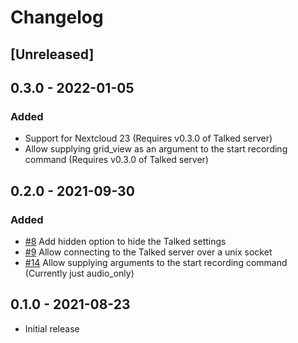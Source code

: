 # Changelog

## [Unreleased]

## 0.3.0 - 2022-01-05

### Added

-	Support for Nextcloud 23 (Requires v0.3.0 of Talked server)
-	Allow supplying grid_view as an argument to the start recording command (Requires v0.3.0 of Talked server)

## 0.2.0 - 2021-09-30

### Added

-	[#8](https://github.com/MetaProvide/talked-client/issues/8) Add hidden option to hide the Talked settings
-	[#9](https://github.com/MetaProvide/talked-client/issues/9) Allow connecting to the Talked server over a unix socket
-	[#14](https://github.com/MetaProvide/talked-client/issues/14) Allow supplying arguments to the start recording command (Currently just audio_only)

## 0.1.0 - 2021-08-23

-   Initial release
